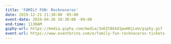 ```yaml
---
title: 'FAMILY FUN: Rocknoceros'
date: 2019-12-21 21:38:00 -05:00
event-date: 2020-04-26 10:30:00 -04:00
end-time: 1130AM
giphy-url: https://media.giphy.com/media/3o6Zt8kkO1pwHOjLeU/giphy.gif
event-url: https://www.eventbrite.com/e/family-fun-rocknoceros-tickets-87037671017
---
```



